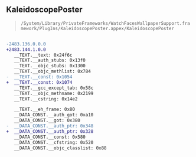 ## KaleidoscopePoster

> `/System/Library/PrivateFrameworks/WatchFacesWallpaperSupport.framework/PlugIns/KaleidoscopePoster.appex/KaleidoscopePoster`

```diff

-2483.136.0.0.0
+2483.144.1.0.0
   __TEXT.__text: 0x24f6c
   __TEXT.__auth_stubs: 0x13f0
   __TEXT.__objc_stubs: 0x1300
   __TEXT.__objc_methlist: 0x784
-  __TEXT.__const: 0x1054
+  __TEXT.__const: 0x1074
   __TEXT.__gcc_except_tab: 0x58c
   __TEXT.__objc_methname: 0x2199
   __TEXT.__cstring: 0x14e2

   __TEXT.__eh_frame: 0x80
   __DATA_CONST.__auth_got: 0xa10
   __DATA_CONST.__got: 0x380
-  __DATA_CONST.__auth_ptr: 0x348
+  __DATA_CONST.__auth_ptr: 0x328
   __DATA_CONST.__const: 0x580
   __DATA_CONST.__cfstring: 0x520
   __DATA_CONST.__objc_classlist: 0x88

```
